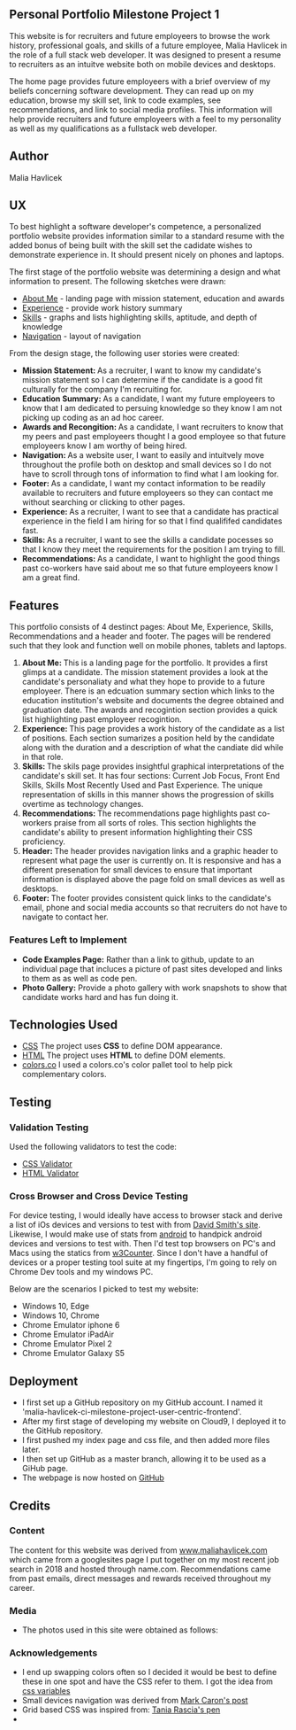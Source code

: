 ## Personal Portfolio Milestone Project 1
This website is for recruiters and future employeers to browse the work history, professional goals, and skills of a future employee, Malia Havlicek in the role of a full stack 
web developer. It was designed to present a resume to recruiters as an intuitve website both on mobile devices and desktops. 

The home page provides future employeers with a brief overview of my beliefs concerning software development. They can read up on my education, browse
my skill set, link to code examples, see recommendations, and link to social media profiles. This information will help provide recruiters and future employeers with a feel
to my personality as well as my qualifications as a fullstack web developer.

## Author
Malia Havlicek

## UX 
To best highlight a software developer's competence, a personalized portfolio website provides information similar to a standard resume with the
added bonus of being built with the skill set the cadidate wishes to demonstrate experience in. It should present nicely on phones and laptops.

The first stage of the portfolio website was determining a design and what information to present. The following sketches were drawn:
- [About Me](https://maliahavlicek.github.io/malia-havlicek-ci-milestone-project-user-centric-frontend/images/Mockups/Mockup-AboutMe.jpg)  - landing page with mission statement, education and awards
- [Experience](https://maliahavlicek.github.io/malia-havlicek-ci-milestone-project-user-centric-frontend/images/Mockups/Mockup-Experience.jpg)  - provide work history summary
- [Skills](https://maliahavlicek.github.io/malia-havlicek-ci-milestone-project-user-centric-frontend/images/Mockups/Mockup-Skills.jpg)  - graphs and lists highlighting skills, aptitude, and depth of knowledge
- [Navigation](https://maliahavlicek.github.io/malia-havlicek-ci-milestone-project-user-centric-frontend/images/Mockups/Mockup-More.jpg)  - layout of navigation

From the design stage, the following user stories were created:
- <strong>Mission Statement: </strong>As a recruiter, I want to know my candidate's mission statement so I can determine if the candidate is a good fit culturally for the company I'm recruiting for.
- <strong>Education Summary: </strong>As a candidate, I want my future employeers to know that I am dedicated to persuing knowledge so they know I am not picking up coding as an ad hoc career.
- <strong>Awards and Recongition: </strong>As a candidate, I want recruiters to know that my peers and past employeers thought I a good employee so that future employeers know I am worthy of being hired.
- <strong>Navigation: </strong>As a website user, I want to easily and intuitvely move throughout the profile both on desktop and small devices so I do not have to scroll through tons of information to find what I am looking for.
- <strong>Footer: </strong>As a candidate, I want my contact information to be readily available to recruiters and future employeers so they can contact me without searching or clicking to other pages.
- <strong>Experience: </strong>As a recruiter, I want to see that a candidate has practical experience in the field I am hiring for so that I find qualififed candidates fast.
- <strong>Skills: </strong>As a recruiter, I want to see the skills a candidate pocesses so that I know they meet the requirements for the position I am trying to fill.
- <strong>Recommendations: </strong> As a candidate, I want to highlight the good things past co-workers have said about me so that future employeers know I am a great find.


## Features
This portfolio consists of 4 destinct pages: About Me, Experience, Skills, Recommendations and a header and footer. The pages will be rendered such that they look and function well
on mobile phones, tablets and laptops.
1. <strong>About Me: </strong>This is a landing page for the portfolio. It provides a first glimps at a candidate. The mission statement provides a look at the candidate's
personaliaty and what they hope to provide to a future employeer. There is an edcuation summary section which links to the education institution's website and documents the degree 
obtained and graduation date. The awards and recogintion section provides a quick list highlighting past employeer recogintion.
1. <strong>Experience: </strong> This page provides a work history of the candidate as a list of positions. Each section sumarizes a position held by the candidate along with the duration
and a description of what the candiate did while in that role.
1. <strong>Skills: </strong>The skils page provides insightful graphical interpretations of the candidate's skill set. It has four sections: Current Job Focus, Front End Skills,
Skills Most Recently Used and Past Experience. The unique representation of skills in this manner shows the progression of skills overtime as technology changes.
1. <strong>Recommendations: </strong>The recommendations page highlights past co-workers praise from all sorts of roles. This section highlights the candidate's ability to present
information highlighting their CSS proficiency. 
1. <strong>Header: </strong>The header provides navigation links and a graphic header to represent what page the user is currently on. It is responsive and has a different presenation
for small devices to ensure that important information is displayed above the page fold on small devices as well as desktops.
1. <strong>Footer: </strong>The footer provides consistent quick links to the candidate's email, phone and social media accounts so that recruiters do not have to navigate to contact her.

### Features Left to Implement
- <strong>Code Examples Page:</strong> Rather than a link to github, update to an individual page that incluces a picture of past sites developed and links to them as
as well as code pen.
- <strong>Photo Gallery:</strong> Provide a photo gallery with work snapshots to show that candidate works hard and has fun doing it.

## Technologies Used
- [CSS](https://www.w3schools.com/w3css/default.asp) The project uses **CSS** to define DOM appearance.
- [HTML](https://www.w3schools.com/html/default.asp) The project uses **HTML** to define DOM elements.
- [colors.co](https://coolors.co/) I used a colors.co's color pallet tool to help pick complementary colors.

## Testing

### Validation Testing
Used the following validators to test the code:
- [CSS Validator](https://jigsaw.w3.org/css-validator/)
- [HTML Validator](https://validator.w3.org/)

### Cross Browser and Cross Device Testing
For device testing, I would ideally have access to browser stack and derive a list of iOs devices and versions to test with from 
[David Smith's site](https://david-smith.org/iosversionstats/). Likewise, I would make use of stats from [android](https://developer.android.com/about/dashboards) 
to handpick android devices and versions to test with.  Then I'd test top browsers on PC's and Macs using the statics from [w3Counter](https://www.w3counter.com/globalstats.php). 
Since I don't have a handful of devices or a proper testing tool suite at my fingertips, I'm going to rely on Chrome Dev tools and my windows PC.  

Below are the scenarios I picked to test my website:
* Windows 10, Edge
* Windows 10, Chrome
* Chrome Emulator iphone 6
* Chrome Emulator iPadAir
* Chrome Emulator Pixel 2
* Chrome Emulator Galaxy S5



## Deployment

- I first set up a GitHub repository on my GitHub account. I named it 'malia-havlicek-ci-milestone-project-user-centric-frontend'.
- After my first stage of developing my website on Cloud9, I deployed it to the GitHub repository.
- I first pushed my index page and css file, and then added more files later.
- I then set up GitHub as a master branch, allowing it to be used as a GiHub page.
- The webpage is now hosted on [GitHub](https://maliahavlicek.github.io/malia-havlicek-ci-milestone-project-user-centric-frontend/)

## Credits

### Content
The content for this website was derived from www.maliahavlicek.com which came from a googlesites page I put together 
on my most recent job search in 2018 and hosted through name.com. Recommendations came from past emails, direct messages and rewards received
throughout my career.

### Media
- The photos used in this site were obtained as follows:


### Acknowledgements
- I end up swapping colors often so I decided it would be best to define these in one spot and have the CSS refer to them. I got the idea from [css variables](https://codeburst.io/css-variables-explained-with-5-examples-84adaffaa5bd)
- Small devices navigation was derived from [Mark Caron's post](https://medium.com/@heyoka/responsive-pure-css-off-canvas-hamburger-menu-aebc8d11d793)
- Grid based CSS was inspired from: [Tania Rascia's pen](https://codepen.io/taniarascia/pen/rOLEGe/)
- 